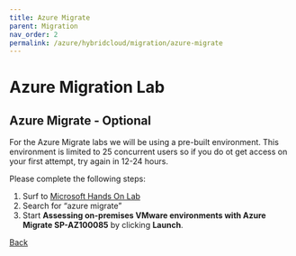 ```yaml
---
title: Azure Migrate
parent: Migration
nav_order: 2
permalink: /azure/hybridcloud/migration/azure-migrate
---
```


# Azure Migration Lab
## Azure Migrate - Optional

For the Azure Migrate labs we will be using a pre-built environment.  This environment is limited to 25 concurrent users so if you do ot get access on your first attempt, try again in 12-24 hours.

Please complete the following steps:
1.	Surf to [Microsoft Hands On Lab](https://www.microsoft.com/handsonlabs/selfpacedlabs) 
2.	Search for “azure migrate”
3.	Start **Assessing on-premises VMware environments with Azure Migrate
SP-AZ100085** by clicking **Launch**.


[Back](index.md)